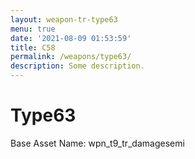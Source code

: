 ```yaml
---
layout: weapon-tr-type63
menu: true
date: '2021-08-09 01:53:59'
title: C58
permalink: /weapons/type63/
description: Some description.
---
```


# Type63

Base Asset Name: wpn_t9_tr_damagesemi
